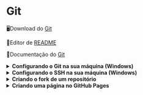 # Git

🖥️Download do [Git](https://git-scm.com/downloads)

🎨Editor de [README](https://readme.so/)

📂Documentação do [Git](https://git-scm.com/docs/git/pt_BR)


<details>
<summary><strong>Configurando o Git na sua máquina (Windows)</strong></summary>
Crie a pasta aonde os seus arquivos dos seus repositórios serão baixados para o seu computador.
Como exemplo, no meu caso eu criei uma pasta chamada Repos_Git dentro dos Meus Documentos.

Nesta pasta, clique com o botão direito. Dentre as opções exibidas, aparecerão estas:

![image](https://github.com/user-attachments/assets/dea9a0f1-8557-497a-ae62-d00457ba7ef8)

Você pode clicar em **Abrir no Terminal** ou  **Open Git Bash here**. Neste exemplo usaremos a segunda opção.

Digite o comando abaixo:

```git config --global user.name "Seu nome de usuário"```

Para saber o seu nome de usuário, vá até o seu perfil no [GitHub](https://github.com/) e clique na sua foto, no canto direito superior:
![image](https://github.com/user-attachments/assets/5b3e103f-8268-463a-8e34-9242e488031b)

No meu caso, é **Marco87**.

Após configurar o seu user.name, digite o seguinte comando:

```git config --global user.email "seu e-mail de cadastro"```

Com estes passos, seus usuário já estará configurado. Para conferir se deu tudo certo, digite o seguinte comando:

```git config --list```

Você verá o seu user.name e o seu user.email com as informações do seu perfil.

Pronto! Seu usuário já está configurado e você já pode usar o git no seu computador.

</details>

<details>
<summary><strong>Configurando o SSH na sua máquina (Windows)</strong></summary>

Navegue até a pasta onde o seu repositório está instalado e clique com o botão direito. Dentre as opções exibidas, aparecerão estas:

![image](https://github.com/user-attachments/assets/dea9a0f1-8557-497a-ae62-d00457ba7ef8)

Você pode clicar em **Abrir no Terminal** ou  **Open Git Bash here**. Neste exemplo usaremos a segunda opção.

Digite o comando abaixo:

```ssh-keygen -t rsa -b 4096 -C "sem e-mail de cadastro"```

Agora navegue até a sua pasta de usuários no Windows e entre na pasta **.ssh**. Este caminho normalmente é o seguinte: C:\Users(ou Usuários)\Seu usuário\.ssh

Esta pasta terá dois arquivos chamados **id_rsa**. Abra o arquivo com a extensão **.pub** e copie todo o código.

Vá até o seu repositório [GitHub](https://github.com/) e clique na sua foto, na parte superior esquerda. No menu que se abrir, clique em **Settings**.

![image](https://github.com/user-attachments/assets/cc030b92-7b28-474f-848c-ebece66758ec)

Clique em **SSH and GPG keys**

![image](https://github.com/user-attachments/assets/b11d905b-b0ba-4832-901e-4c4c3b5476f4)

Clique em **New SSH key**

![image](https://github.com/user-attachments/assets/1d0c2006-be03-42a4-9370-a8aff512d71a)

Defina um título para a sua chave e copie o código do arquivo **id_rsa** na caixa de texto **key**.

![image](https://github.com/user-attachments/assets/d1526128-caab-4a28-abc0-f822077fdcc5)

Confirme a operação clicando no botão **Add SSH key**.

Para testar se a operação teve êxito, vá até um de seus repositórios no seu [GitHub](https://github.com/) (de preferência um que você queira baixar para o seu computador). Clique no botão **Code**, clique em **SSH** e copie o atalho que aparecer.

![image](https://github.com/user-attachments/assets/f0b67473-23bc-4237-ab1a-90271ec798b5)


Agora vá até a pasta com os seus repositórios do git e clique com o botão direito.

![image](https://github.com/user-attachments/assets/dea9a0f1-8557-497a-ae62-d00457ba7ef8)

Selecione **Open Git Bash here** e digite o comando abaixo no terminal:

```git clone atalho_que_você_copiou```

Se as configurações estiverem corretas, o seu repositório do GitHub será sincronizado com a sua máquina local.

</details>


<details>
<summary><strong>Criando o fork de um repositório</strong></summary>

Fork é a cópia de um repositório, e esta prática permite modificações de código independente do projeto original. É bastante usado para colaboração, testes e contribuições de projetos de código aberto.

Os passos são bem simples. Vá até o repositório que você deseja criar o fork. Neste exemplo eu estou no GitHub da [Microsoft](https://github.com/microsoft), e vou simular um fork no repositório do [VS Code](https://github.com/microsoft/vscode).

Na tela do repositório, procure pelo botão **Fork** e clique sobre ele.
![image](https://github.com/user-attachments/assets/d0225c8a-621f-4e74-ba1a-6a3bb67c4b84)

Uma tela como a imagem abaixo será carregada:
![image](https://github.com/user-attachments/assets/9ac39464-10fb-4350-83a9-e5cba7be57bb)


Note que é possível você alterar o nome e a descrição do repositório que serão criados no seu perfil.

Clique em **Create fork** para confirmar a operação.
</details>

<details>
<summary><strong>Criando uma página no GitHub Pages</strong></summary>

O GitHub Pages é o serviço de hospedagem do GitHub. Por ele é possível publicar sites por meio de arquivos HTML, CSS e JavaScript diretamente de um repositório.

É possível utilizar um repositório existente ou criar um novo para esta finalidade. Neste exemplo criaremos um novo.

***Se você já tem um repositório, ignore os próximos passos. Mais adiante avisarei de onde você pode prosseguir***

No seu [GitHub](https://github.com/), clique na sua foto de perfil, na parte superior à direita, e clique em **Your Repositories**.

(Lembrando que há outros caminhos para a criação de um novo repositório. Sinta-se à vontade para usar qualquer um deles)

![image](https://github.com/user-attachments/assets/14f1f4f1-ea00-4f4e-9974-c2edcb818ffe)

Na tela que aparecer, clique em **New**

![image](https://github.com/user-attachments/assets/8771e8c3-b2fe-4948-9700-1b46a5f96ea4)

Vou nomear o meu repositório como **site_exemplo** e deixa-lo **Public**. Você pode nomear o seu repositório com um nome que reflita o site que você vai hospedar.

![image](https://github.com/user-attachments/assets/933997ef-ea90-4925-bd94-c218984bc3f3)

Clique em **Create repository**.

Seu repositório está criado. Agora nós vamos carregar uma página simples em HTML. 

Copie o código abaixo:

```
<html>
  <head><title>Título do meu site</title></head>
  <body>Meu site no GitHub</body>
</html>
```

Agora salve com o nome **index.html**, e em tipo marque a opção **Todos os arquivos**.

![image](https://github.com/user-attachments/assets/7f213ac3-312d-4ddf-92ea-1a61fd63f5b4)

Volte ao seu repositório e clique em **uploading an existing file** para carregar o arquivo que você acabou de criar.

![image](https://github.com/user-attachments/assets/8f7a842f-167a-40f4-9b97-25d4f904205c)

Você vai notar que o seu repositório passara a ter o arquivo **site.html**.

![image](https://github.com/user-attachments/assets/74b1114a-c47c-483f-8647-b920659bdffb)


***Para você que já tem um repositório, pode começar a partir daqui***

Agora vamos dar forma ao nosso site.

Clique em **Settings**

![image](https://github.com/user-attachments/assets/f12e0765-e519-4ccf-a86f-5d6f159a3b52)

Na sessão **Code and automation**, clique em **Pages**.

![image](https://github.com/user-attachments/assets/3ef0856e-143b-42c6-9dea-50c89ac561b2)

Em **Build and deployment**, na sessão **branch**, selecione a opção **main*** (normalmente a opção None vem selecionada por padrão) e ao lado selecione a opção **root** caso esta ainda não esteja marcada.

Clique em **Save**.

![image](https://github.com/user-attachments/assets/6660c946-746c-4a48-a2e9-a1efbc8f9feb)

Será gerada uma url com domínio **github.io**. Pode ser que demorem alguns minutos.

Quando o processo estiver pronto, você verá uma mensagem como esta, no topo da sua página:

![image](https://github.com/user-attachments/assets/2326f271-bd76-415b-9515-32ce22a1223d)

Se mesmo após a url ser gerada a mensagem de erro aparecer, é porque o seu site ainda está sendo publicado. Em breve ele estará disponível.

![image](https://github.com/user-attachments/assets/95511f78-0bde-406a-9c34-4a161429b244)

</details>
